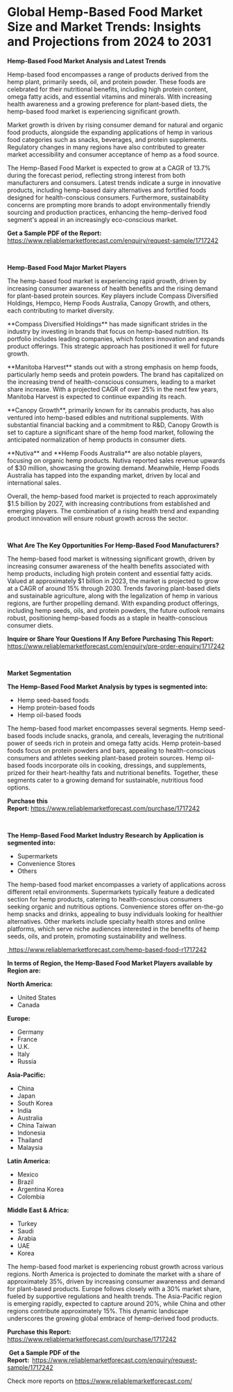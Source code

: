 <p><h1>Global Hemp-Based Food Market Size and Market Trends: Insights and Projections from 2024 to 2031</h1></p><p><strong>Hemp-Based Food Market Analysis and Latest Trends</strong></p>
<p><p>Hemp-based food encompasses a range of products derived from the hemp plant, primarily seeds, oil, and protein powder. These foods are celebrated for their nutritional benefits, including high protein content, omega fatty acids, and essential vitamins and minerals. With increasing health awareness and a growing preference for plant-based diets, the hemp-based food market is experiencing significant growth.</p><p>Market growth is driven by rising consumer demand for natural and organic food products, alongside the expanding applications of hemp in various food categories such as snacks, beverages, and protein supplements. Regulatory changes in many regions have also contributed to greater market accessibility and consumer acceptance of hemp as a food source.</p><p>The Hemp-Based Food Market is expected to grow at a CAGR of 13.7% during the forecast period, reflecting strong interest from both manufacturers and consumers. Latest trends indicate a surge in innovative products, including hemp-based dairy alternatives and fortified foods designed for health-conscious consumers. Furthermore, sustainability concerns are prompting more brands to adopt environmentally friendly sourcing and production practices, enhancing the hemp-derived food segment's appeal in an increasingly eco-conscious market.</p></p>
<p><strong>Get a Sample PDF of the Report:&nbsp;</strong> <a href="https://www.reliablemarketforecast.com/enquiry/request-sample/1717242?utm_campaign=1893&utm_medium=2&utm_source=Github&utm_content=ia&utm_term=28122024&utm_id=hemp-based-food">https://www.reliablemarketforecast.com/enquiry/request-sample/1717242</a></p>
<p>&nbsp;</p>
<p><strong>Hemp-Based Food Major Market Players</strong></p>
<p><p>The hemp-based food market is experiencing rapid growth, driven by increasing consumer awareness of health benefits and the rising demand for plant-based protein sources. Key players include Compass Diversified Holdings, Hempco, Hemp Foods Australia, Canopy Growth, and others, each contributing to market diversity.</p><p>**Compass Diversified Holdings** has made significant strides in the industry by investing in brands that focus on hemp-based nutrition. Its portfolio includes leading companies, which fosters innovation and expands product offerings. This strategic approach has positioned it well for future growth.</p><p>**Manitoba Harvest** stands out with a strong emphasis on hemp foods, particularly hemp seeds and protein powders. The brand has capitalized on the increasing trend of health-conscious consumers, leading to a market share increase. With a projected CAGR of over 25% in the next few years, Manitoba Harvest is expected to continue expanding its reach.</p><p>**Canopy Growth**, primarily known for its cannabis products, has also ventured into hemp-based edibles and nutritional supplements. With substantial financial backing and a commitment to R&D, Canopy Growth is set to capture a significant share of the hemp food market, following the anticipated normalization of hemp products in consumer diets.</p><p>**Nutiva** and **Hemp Foods Australia** are also notable players, focusing on organic hemp products. Nutiva reported sales revenue upwards of $30 million, showcasing the growing demand. Meanwhile, Hemp Foods Australia has tapped into the expanding market, driven by local and international sales.</p><p>Overall, the hemp-based food market is projected to reach approximately $1.5 billion by 2027, with increasing contributions from established and emerging players. The combination of a rising health trend and expanding product innovation will ensure robust growth across the sector.</p></p>
<p>&nbsp;</p>
<p><strong>What Are The Key Opportunities For Hemp-Based Food Manufacturers?</strong></p>
<p><p>The hemp-based food market is witnessing significant growth, driven by increasing consumer awareness of the health benefits associated with hemp products, including high protein content and essential fatty acids. Valued at approximately $1 billion in 2023, the market is projected to grow at a CAGR of around 15% through 2030. Trends favoring plant-based diets and sustainable agriculture, along with the legalization of hemp in various regions, are further propelling demand. With expanding product offerings, including hemp seeds, oils, and protein powders, the future outlook remains robust, positioning hemp-based foods as a staple in health-conscious consumer diets.</p></p>
<p><strong>Inquire or Share Your Questions If Any Before Purchasing This Report:</strong> <a href="https://www.reliablemarketforecast.com/enquiry/pre-order-enquiry/1717242?utm_campaign=1893&utm_medium=2&utm_source=Github&utm_content=ia&utm_term=28122024&utm_id=hemp-based-food">https://www.reliablemarketforecast.com/enquiry/pre-order-enquiry/1717242</a></p>
<p>&nbsp;</p>
<p><strong>Market Segmentation</strong></p>
<p><strong>The Hemp-Based Food Market Analysis by types is segmented into:</strong></p>
<p><ul><li>Hemp seed-based foods</li><li>Hemp protein-based foods</li><li>Hemp oil-based foods</li></ul></p>
<p><p>The hemp-based food market encompasses several segments. Hemp seed-based foods include snacks, granola, and cereals, leveraging the nutritional power of seeds rich in protein and omega fatty acids. Hemp protein-based foods focus on protein powders and bars, appealing to health-conscious consumers and athletes seeking plant-based protein sources. Hemp oil-based foods incorporate oils in cooking, dressings, and supplements, prized for their heart-healthy fats and nutritional benefits. Together, these segments cater to a growing demand for sustainable, nutritious food options.</p></p>
<p><strong>Purchase this Report:&nbsp;</strong><a href="https://www.reliablemarketforecast.com/purchase/1717242?utm_campaign=1893&utm_medium=2&utm_source=Github&utm_content=ia&utm_term=28122024&utm_id=hemp-based-food">https://www.reliablemarketforecast.com/purchase/1717242</a></p>
<p>&nbsp;</p>
<p><strong>The Hemp-Based Food Market Industry Research by Application is segmented into:</strong></p>
<p><ul><li>Supermarkets</li><li>Convenience Stores</li><li>Others</li></ul></p>
<p><p>The hemp-based food market encompasses a variety of applications across different retail environments. Supermarkets typically feature a dedicated section for hemp products, catering to health-conscious consumers seeking organic and nutritious options. Convenience stores offer on-the-go hemp snacks and drinks, appealing to busy individuals looking for healthier alternatives. Other markets include specialty health stores and online platforms, which serve niche audiences interested in the benefits of hemp seeds, oils, and protein, promoting sustainability and wellness.</p></p>
<p><a href="https://www.reliablemarketforecast.com/hemp-based-food-r1717242?utm_campaign=1893&utm_medium=2&utm_source=Github&utm_content=ia&utm_term=28122024&utm_id=hemp-based-food">&nbsp;https://www.reliablemarketforecast.com/hemp-based-food-r1717242</a></p>
<p><strong>In terms of Region, the Hemp-Based Food Market Players available by Region are:</strong></p>
<p>
    <p> <strong> North America: </strong>
        <ul>
            <li>United States</li>
            <li>Canada</li>
        </ul>
        </p> 
    <p> <strong> Europe: </strong>
        <ul>
            <li>Germany</li>
            <li>France</li>
            <li>U.K.</li>
            <li>Italy</li>
            <li>Russia</li>
        </ul>
        </p> 
    <p> <strong> Asia-Pacific: </strong>
        <ul>
            <li>China</li>
            <li>Japan</li>
            <li>South Korea</li>
            <li>India</li>
            <li>Australia</li>
            <li>China Taiwan</li>
            <li>Indonesia</li>
            <li>Thailand</li>
            <li>Malaysia</li>
        </ul>
        </p> 
    <p> <strong> Latin America: </strong>
        <ul>
            <li>Mexico</li>
            <li>Brazil</li>
            <li>Argentina Korea</li>
            <li>Colombia</li>
        </ul>
        </p> 
    <p> <strong> Middle East & Africa: </strong>
        <ul>
            <li>Turkey</li>
            <li>Saudi</li>
            <li>Arabia</li>
            <li>UAE</li>
            <li>Korea</li>
        </ul>
    </p>
    </p>
<p><p>The hemp-based food market is experiencing robust growth across various regions. North America is projected to dominate the market with a share of approximately 35%, driven by increasing consumer awareness and demand for plant-based products. Europe follows closely with a 30% market share, fueled by supportive regulations and health trends. The Asia-Pacific region is emerging rapidly, expected to capture around 20%, while China and other regions contribute approximately 15%. This dynamic landscape underscores the growing global embrace of hemp-derived food products.</p></p>
<p><strong>Purchase this Report: </strong><a href="https://www.reliablemarketforecast.com/purchase/1717242?utm_campaign=1893&utm_medium=2&utm_source=Github&utm_content=ia&utm_term=28122024&utm_id=hemp-based-food">https://www.reliablemarketforecast.com/purchase/1717242</a></p>
<p>&nbsp;<strong>Get a Sample PDF of the Report:&nbsp;&nbsp;</strong><a href="https://www.reliablemarketforecast.com/enquiry/request-sample/1717242?utm_campaign=1893&utm_medium=2&utm_source=Github&utm_content=ia&utm_term=28122024&utm_id=hemp-based-food">https://www.reliablemarketforecast.com/enquiry/request-sample/1717242</a></p>
<p><strong></strong></p>
<p>Check more reports on <a href="https://www.reliablemarketforecast.com/?utm_campaign=1893&utm_medium=2&utm_source=Github&utm_content=ia&utm_term=28122024&utm_id=hemp-based-food">https://www.reliablemarketforecast.com/</a></p>